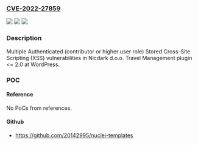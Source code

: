 ### [CVE-2022-27859](https://cve.mitre.org/cgi-bin/cvename.cgi?name=CVE-2022-27859)
![](https://img.shields.io/static/v1?label=Product&message=Travel%20Management%20(WordPress%20plugin)&color=blue)
![](https://img.shields.io/static/v1?label=Version&message=%3C%3D%202.0%3C%3D%202.0%20&color=brighgreen)
![](https://img.shields.io/static/v1?label=Vulnerability&message=CWE-79%20Cross-site%20Scripting%20(XSS)&color=brighgreen)

### Description

Multiple Authenticated (contributor or higher user role) Stored Cross-Site Scripting (XSS) vulnerabilities in Nicdark d.o.o. Travel Management plugin <= 2.0 at WordPress.

### POC

#### Reference
No PoCs from references.

#### Github
- https://github.com/20142995/nuclei-templates

